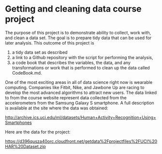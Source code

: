 # Getting and cleaning data course project
The purpose of this project is to demonstrate ability to collect, work with, and clean a data set. The goal is to prepare tidy data that can be used for later analysis. 
This outcome of this project is
1) a tidy data set as described 
2) a link to a Github repository with the script for performing the analysis, 
3) a code book that describes the variables, the data, and any transformations or work that is performed to clean up the data called CodeBook.md. 

One of the most exciting areas in all of data science right now is wearable computing. Companies like Fitbit, Nike, and Jawbone Up are racing to develop the most advanced algorithms to attract new users. The data linked to from the course website represent data collected from the accelerometers from the Samsung Galaxy S smartphone. A full description is available at the site where the data was obtained: 

http://archive.ics.uci.edu/ml/datasets/Human+Activity+Recognition+Using+Smartphones 

Here are the data for the project: 

https://d396qusza40orc.cloudfront.net/getdata%2Fprojectfiles%2FUCI%20HAR%20Dataset.zip 
